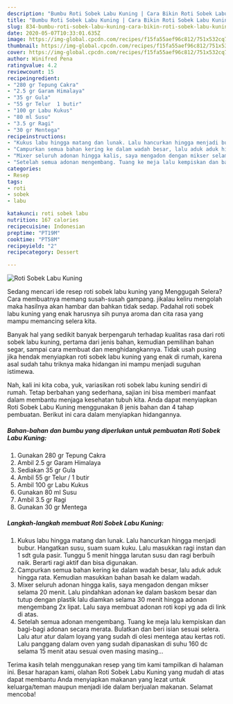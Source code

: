 ```yaml
---
description: "Bumbu Roti Sobek Labu Kuning | Cara Bikin Roti Sobek Labu Kuning Yang Enak Dan Lezat"
title: "Bumbu Roti Sobek Labu Kuning | Cara Bikin Roti Sobek Labu Kuning Yang Enak Dan Lezat"
slug: 834-bumbu-roti-sobek-labu-kuning-cara-bikin-roti-sobek-labu-kuning-yang-enak-dan-lezat
date: 2020-05-07T10:33:01.635Z
image: https://img-global.cpcdn.com/recipes/f15fa55aef96c812/751x532cq70/roti-sobek-labu-kuning-foto-resep-utama.jpg
thumbnail: https://img-global.cpcdn.com/recipes/f15fa55aef96c812/751x532cq70/roti-sobek-labu-kuning-foto-resep-utama.jpg
cover: https://img-global.cpcdn.com/recipes/f15fa55aef96c812/751x532cq70/roti-sobek-labu-kuning-foto-resep-utama.jpg
author: Winifred Pena
ratingvalue: 4.2
reviewcount: 15
recipeingredient:
- "280 gr Tepung Cakra"
- "2.5 gr Garam Himalaya"
- "35 gr Gula"
- "55 gr Telur  1 butir"
- "100 gr Labu Kukus"
- "80 ml Susu"
- "3.5 gr Ragi"
- "30 gr Mentega"
recipeinstructions:
- "Kukus labu hingga matang dan lunak. Lalu hancurkan hingga menjadi bubur. Hangatkan susu, suam suam kuku. Lalu masukkan ragi instan dan 1 sdt gula pasir. Tunggu 5 menit hingga larutan susu dan ragi berbuih naik. Berarti ragi aktif dan bisa digunakan."
- "Campurkan semua bahan kering ke dalam wadah besar, lalu aduk aduk hingga rata. Kemudian masukkan bahan basah ke dalam wadah."
- "Mixer seluruh adonan hingga kalis, saya mengadon dengan mikser selama 20 menit. Lalu pindahkan adonan ke dalam baskom besar dan tutup dengan plastik lalu diamkan selama 30 menit hingga adonan mengembang 2x lipat. Lalu saya membuat adonan roti kopi yg ada di link di atas."
- "Setelah semua adonan mengembang. Tuang ke meja lalu kempiskan dan bagi-bagi adonan secara merata. Bulatkan dan beri isian sesuai selera. Lalu atur atur dalam loyang yang sudah di olesi mentega atau kertas roti. Lalu panggang dalam oven yang sudah dipanaskan di suhu 160 dc selama 15 menit atau sesuai oven masing masing..."
categories:
- Resep
tags:
- roti
- sobek
- labu

katakunci: roti sobek labu 
nutrition: 167 calories
recipecuisine: Indonesian
preptime: "PT19M"
cooktime: "PT58M"
recipeyield: "2"
recipecategory: Dessert

---
```



![Roti Sobek Labu Kuning](https://img-global.cpcdn.com/recipes/f15fa55aef96c812/751x532cq70/roti-sobek-labu-kuning-foto-resep-utama.jpg)

Sedang mencari ide resep roti sobek labu kuning yang Menggugah Selera? Cara membuatnya memang susah-susah gampang. jikalau keliru mengolah maka hasilnya akan hambar dan bahkan tidak sedap. Padahal roti sobek labu kuning yang enak harusnya sih punya aroma dan cita rasa yang mampu memancing selera kita.

Banyak hal yang sedikit banyak berpengaruh terhadap kualitas rasa dari roti sobek labu kuning, pertama dari jenis bahan, kemudian pemilihan bahan segar, sampai cara membuat dan menghidangkannya. Tidak usah pusing jika hendak menyiapkan roti sobek labu kuning yang enak di rumah, karena asal sudah tahu triknya maka hidangan ini mampu menjadi suguhan istimewa.




Nah, kali ini kita coba, yuk, variasikan roti sobek labu kuning sendiri di rumah. Tetap berbahan yang sederhana, sajian ini bisa memberi manfaat dalam membantu menjaga kesehatan tubuh kita. Anda dapat menyiapkan Roti Sobek Labu Kuning menggunakan 8 jenis bahan dan 4 tahap pembuatan. Berikut ini cara dalam menyiapkan hidangannya.

<!--inarticleads1-->

##### Bahan-bahan dan bumbu yang diperlukan untuk pembuatan Roti Sobek Labu Kuning:

1. Gunakan 280 gr Tepung Cakra
1. Ambil 2.5 gr Garam Himalaya
1. Sediakan 35 gr Gula
1. Ambil 55 gr Telur / 1 butir
1. Ambil 100 gr Labu Kukus
1. Gunakan 80 ml Susu
1. Ambil 3.5 gr Ragi
1. Gunakan 30 gr Mentega




<!--inarticleads2-->

##### Langkah-langkah membuat Roti Sobek Labu Kuning:

1. Kukus labu hingga matang dan lunak. Lalu hancurkan hingga menjadi bubur. Hangatkan susu, suam suam kuku. Lalu masukkan ragi instan dan 1 sdt gula pasir. Tunggu 5 menit hingga larutan susu dan ragi berbuih naik. Berarti ragi aktif dan bisa digunakan.
1. Campurkan semua bahan kering ke dalam wadah besar, lalu aduk aduk hingga rata. Kemudian masukkan bahan basah ke dalam wadah.
1. Mixer seluruh adonan hingga kalis, saya mengadon dengan mikser selama 20 menit. Lalu pindahkan adonan ke dalam baskom besar dan tutup dengan plastik lalu diamkan selama 30 menit hingga adonan mengembang 2x lipat. Lalu saya membuat adonan roti kopi yg ada di link di atas.
1. Setelah semua adonan mengembang. Tuang ke meja lalu kempiskan dan bagi-bagi adonan secara merata. Bulatkan dan beri isian sesuai selera. Lalu atur atur dalam loyang yang sudah di olesi mentega atau kertas roti. Lalu panggang dalam oven yang sudah dipanaskan di suhu 160 dc selama 15 menit atau sesuai oven masing masing...




Terima kasih telah menggunakan resep yang tim kami tampilkan di halaman ini. Besar harapan kami, olahan Roti Sobek Labu Kuning yang mudah di atas dapat membantu Anda menyiapkan makanan yang lezat untuk keluarga/teman maupun menjadi ide dalam berjualan makanan. Selamat mencoba!
